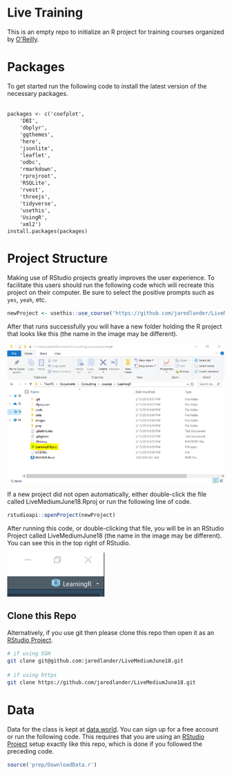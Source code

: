 
<!-- README.md is generated from README.Rmd. Please edit that file -->
Live Training
=============

This is an empty repo to initialize an R project for training courses organized by [O'Reilly](https://www.safaribooksonline.com/live-training/courses/medium-r-programming-beyond-the-basics/0636920169130/).

Packages
========

To get started run the following code to install the latest version of the necessary packages.

<pre class='sourceCode r'><code class='sourceCode r'>
packages <- c('coefplot', 
    'DBI', 
    'dbplyr', 
    'ggthemes', 
    'here', 
    'jsonlite', 
    'leaflet', 
    'odbc', 
    'rmarkdown', 
    'rprojroot', 
    'RSQLite', 
    'rvest', 
    'threejs', 
    'tidyverse', 
    'usethis', 
    'UsingR', 
    'xml2')
install.packages(packages)
</code></pre>

Project Structure
=================

Making use of RStudio projects greatly improves the user experience. To facilitate this users should run the following code which will recreate this project on their computer. Be sure to select the positive prompts such as `yes`, `yeah`, etc.

``` r
newProject <- usethis::use_course('https://github.com/jaredlander/LiveMediumJune18/archive/master.zip')
```

After that runs successfully you will have a new folder holding the R project that looks like this (the name in the image may be different).

![](images/ProjectFolder.png)

If a new project did not open automatically, either double-click the file called LiveMediumJune18.Rproj or run the following line of code.

``` r
rstudioapi::openProject(newProject)
```

After running this code, or double-clicking that file, you will be in an RStudio Project called LiveMediumJune18 (the name in the image may be different). You can see this in the top right of RStudio.

![](images/ProjectCorner.png)

Clone this Repo
---------------

Alternatively, if you use git then please clone this repo then open it as an [RStudio Project](https://support.rstudio.com/hc/en-us/articles/200526207-Using-Projects).

``` sh
# if using SSH
git clone git@github.com:jaredlander/LiveMediumJune18.git

# if using https
git clone https://github.com/jaredlander/LiveMediumJune18.git
```

Data
====

Data for the class is kept at [data.world](https://data.world/landeranalytics/training). You can sign up for a free account or run the following code. This requires that you are using an [RStudio Project](https://support.rstudio.com/hc/en-us/articles/200526207-Using-Projects) setup exactly like this repo, which is done if you followed the preceding code.

``` r
source('prep/DownloadData.r')
```
